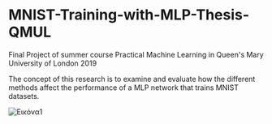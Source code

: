 # MNIST-Training-with-MLP-Thesis-QMUL

Final Project of summer course Practical Machine Learning in Queen's Mary University of London 2019

The concept of this research is to examine and evaluate how the different methods affect the performance of a MLP network that trains MNIST datasets.

![Εικόνα1](https://user-images.githubusercontent.com/72944522/97179615-b2b03d00-17a1-11eb-80bf-4853df74d4cd.png)

